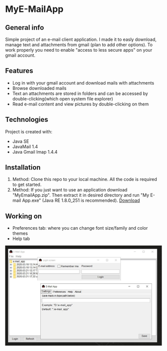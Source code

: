 # MyE-MailApp

## General info
Simple project of an e-mail client application. I made it to easly download, manage text and attachments from gmail (plan to add other options). To work properly you need to enable "access to less secure apps" on your gmail account.

## Features
* Log in with your gmail account and download mails with attachments
* Browse downloaded mails
* Text an attachments are stored in folders and can be accessed by double-clicking(which open system file explorer)
* Read e-mail content and view pictures by double-clicking on them

## Technologies
Project is created with:
* Java SE
* JavaMail 1.4
* Java Gmail Imap 1.4.4

## Installation
1. Method: Clone this repo to your local machine. All the code is required to get started. 
2. Method: If you just want to use an application download "MyEmailApp.zip". Then extract it in desired directory and run "My E-mail App.exe" (Java RE 1.8.0_251 is recommended). [Download](https://drive.google.com/file/d/1ek0WmpoSkQMxPOtxfVC8Ryyxw6N54_r0/view?usp=sharing)

## Working on
* Preferences tab: where you can change font size/family and color themes
* Help tab

![App preview](https://github.com/Jakub19/MyE-MailApp/blob/master/appScreen.JPG?raw=true)
